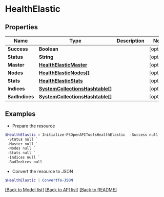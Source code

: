 # HealthElastic
## Properties

Name | Type | Description | Notes
------------ | ------------- | ------------- | -------------
**Success** | **Boolean** |  | [optional] 
**Status** | **String** |  | [optional] 
**Master** | [**HealthElasticMaster**](HealthElasticMaster.md) |  | [optional] 
**Nodes** | [**HealthElasticNodes[]**](HealthElasticNodes.md) |  | [optional] 
**Stats** | [**HealthElasticStats**](HealthElasticStats.md) |  | [optional] 
**Indices** | [**SystemCollectionsHashtable[]**](SystemCollectionsHashtable.md) |  | [optional] 
**BadIndices** | [**SystemCollectionsHashtable[]**](SystemCollectionsHashtable.md) |  | [optional] 

## Examples

- Prepare the resource
```powershell
$HealthElastic = Initialize-PSOpenAPIToolsHealthElastic  -Success null `
 -Status null `
 -Master null `
 -Nodes null `
 -Stats null `
 -Indices null `
 -BadIndices null
```

- Convert the resource to JSON
```powershell
$HealthElastic | ConvertTo-JSON
```

[[Back to Model list]](../README.md#documentation-for-models) [[Back to API list]](../README.md#documentation-for-api-endpoints) [[Back to README]](../README.md)

